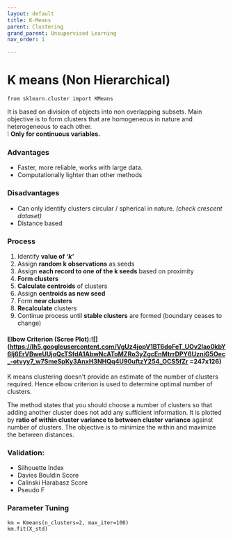```yaml
---
layout: default
title: K-Means
parent: Clustering
grand_parent: Unsupervised Learning
nav_order: 1

---
```

# K means (Non Hierarchical)

    from sklearn.cluster import KMeans

It is based on division of objects into non overlapping subsets. Main objective is to form clusters that are homogeneous in nature and heterogeneous to each other.  
❕ **Only for continuous variables.**

### Advantages

* Faster, more reliable, works with large data.
* Computationally lighter than other methods

### Disadvantages

* Can only identify clusters circular / spherical in nature. _(check crescent dataset)_
* Distance based

### Process

1. Identify **value of _‘k’_**
2. Assign **random k observations** as seeds
3. Assign **each record to one of the k seeds** based on proximity
4. **Form clusters**
5. **Calculate centroids** of clusters
6. Assign **centroids as new seed**
7. Form **new clusters**
8. **Recalculate** clusters
9. Continue process until **stable clusters** are formed (boundary ceases to change)

#### Elbow Criterion (Scree Plot):![](https://lh5.googleusercontent.com/VgUz4jopV1BT6doFeT_UOv2Iao0kbY6Ij6ErVBweUUjoQcTSfdA1AbwNcAToMZRo3yZgcEnMtrrDPY6UzniG5Oec_-otvyy7_w7SmeSpKy3AnxH3NHQq4U90uftzY254_OCS5fZr =247x126)

K means clustering doesn't provide an estimate of the number of clusters required. Hence elbow criterion is used to determine optimal number of clusters.

The method states that you should choose a number of clusters so that adding another cluster does not add any sufficient information. It is plotted by **ratio of within cluster variance to between cluster variance** against number of clusters. The objective is to minimize the within and maximize the between distances.

### Validation:

* Silhouette Index
* Davies Bouldin Score
* Calinski Harabasz Score
* Pseudo F

### Parameter Tuning

    km = Kmeans(n_clusters=2, max_iter=100)
    km.fit(X_std)